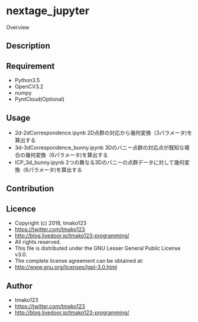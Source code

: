 nextage_jupyter
====

Overview

## Description

## Requirement
- Python3.5
- OpenCV3.2
- numpy
- PyntCloud(Optional)

## Usage
- 2d-2dCorrespondence.ipynb
2D点群の対応から幾何変換（3パラメータ)を算出する
- 3d-3dCorrespondence_bunny.ipynb
3Dのバニー点群の対応点が既知な場合の幾何変換（6パラメータ)を算出する
- ICP_3d_bunny.ipynb
2つの異なる3Dのバニーの点群データに対して幾何変換（6パラメータ)を算出する

## Contribution

## Licence
 * Copyright (c) 2018, tmako123
 * https://twitter.com/tmako123
 * http://blog.livedoor.jp/tmako123-programming/
 * All rights reserved.
 * This file is distributed under the GNU Lesser General Public License v3.0.
 * The complete license agreement can be obtained at:
 * http://www.gnu.org/licenses/lgpl-3.0.html

## Author
 * tmako123
 * https://twitter.com/tmako123
 * http://blog.livedoor.jp/tmako123-programming/
